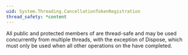 ```yaml
---
uid: System.Threading.CancellationTokenRegistration
thread_safety: *content
---
```


All public and protected members of <xref href="System.Threading.CancellationTokenRegistration"></xref> are thread-safe and may be used concurrently from multiple threads, with the exception of Dispose, which must only be used when all other operations on the <xref href="System.Threading.CancellationTokenRegistration"></xref> have completed.


